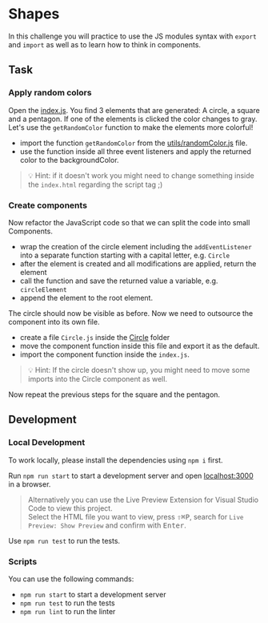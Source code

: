 # Shapes

In this challenge you will practice to use the JS modules syntax with `export` and `import` as well as to learn how to think in components.

## Task

### Apply random colors

Open the [index.js](./index.js). You find 3 elements that are generated: A circle, a square and a pentagon. If one of the elements is clicked the color changes to gray. Let's use the `getRandomColor` function to make the elements more colorful!

- import the function `getRandomColor` from the [utils/randomColor.js](./utils/randomColor.js) file.
- use the function inside all three event listeners and apply the returned color to the backgroundColor.

> 💡 Hint: if it doesn't work you might need to change something inside the `index.html` regarding the script tag ;)

### Create components

Now refactor the JavaScript code so that we can split the code into small Components.

- wrap the creation of the circle element including the `addEventListener` into a separate function starting with a capital letter, e.g. `Circle`
- after the element is created and all modifications are applied, return the element
- call the function and save the returned value a variable, e.g. `circleElement`
- append the element to the root element.

The circle should now be visible as before. Now we need to outsource the component into its own file.

- create a file `Circle.js` inside the [Circle](./components/Circle) folder
- move the component function inside this file and export it as the default.
- import the component function inside the `index.js`.

> 💡 Hint: If the circle doesn't show up, you might need to move some imports into the Circle component as well.

Now repeat the previous steps for the square and the pentagon.

## Development

### Local Development

To work locally, please install the dependencies using `npm i` first.

Run `npm run start` to start a development server and open [localhost:3000](http://localhost:3000) in a browser.

> Alternatively you can use the Live Preview Extension for Visual Studio Code to view this project.  
> Select the HTML file you want to view, press <kbd>⇧</kbd><kbd>⌘</kbd><kbd>P</kbd>, search for `Live Preview: Show Preview` and confirm with <kbd>Enter</kbd>.

Use `npm run test` to run the tests.

### Scripts

You can use the following commands:

- `npm run start` to start a development server
- `npm run test` to run the tests
- `npm run lint` to run the linter
